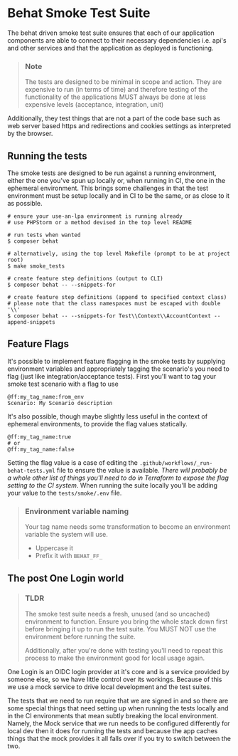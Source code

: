 Behat Smoke Test Suite
======

The behat driven smoke test suite ensures that each of our application components are able to connect to their necessary dependencies i.e. api's and other services and that the application as deployed is functioning.

> ### Note
> The tests are designed to be minimal in scope and action. They are expensive to run (in terms of time) and therefore testing of the functionality of the applications MUST always be done at less expensive levels (acceptance, integration, unit)

Additionally, they test things that are not a part of the code base such as web server based https and redirections and cookies settings as interpreted by the browser.

## Running the tests

The smoke tests are designed to be run against a running environment, either the one you've spun up locally or, when running in CI, the one in the ephemeral environment. This brings some challenges in that the test environment must be setup locally and in CI to be the same, or as close to it as possible.

```shell
# ensure your use-an-lpa environment is running already
# use PHPStorm or a method devised in the top level README

# run tests when wanted
$ composer behat

# alternatively, using the top level Makefile (prompt to be at project root)
$ make smoke_tests

# create feature step definitions (output to CLI)
$ composer behat -- --snippets-for

# create feature step definitions (append to specified context class)
# please note that the class namespaces must be escaped with double '\\'
$ composer behat -- --snippets-for Test\\Context\\AccountContext --append-snippets
```

## Feature Flags

It's possible to implement feature flagging in the smoke tests by supplying environment variables and appropriately tagging the scenario's you need to flag (just like integration/acceptance tests). First you'll want to tag your smoke test scenario with a flag to use

```gherkin
@ff:my_tag_name:from_env
Scenario: My Scenario description
```

It's also possible, though maybe slightly less useful in the context of ephemeral environments, to provide the flag values statically.

```gherkin
@ff:my_tag_name:true
# or
@ff:my_tag_name:false
```

Setting the flag value is a case of editing the `.github/workflows/_run-behat-tests.yml` file to ensure the value is available. _There will probably be a whole other list of things you'll need to do in Terraform to expose the flag setting to the CI system_. When running the suite locally you'll be adding your value to the `tests/smoke/.env` file. 

> ### Environment variable naming
> Your tag name needs some transformation to become an environment variable the system will use.
> - Uppercase it
> - Prefix it with `BEHAT_FF_`

## The post One Login world

> ### TLDR
> The smoke test suite needs a fresh, unused (and so uncached) environment to function. Ensure you bring the whole stack down first before bringing it up to run the test suite. You MUST NOT use the environment before running the suite.
> 
> Additionally, after you're done with testing you'll need to repeat this process to make the environment good for local usage again.

One Login is an OIDC login provider at it's core and is a service provided by someone else, so we have little control over its workings. Because of this we use a mock service to drive local development and the test suites. 

The tests that we need to run require that we are signed in and so there are some special things that need setting up when running the tests locally and in the CI environments that mean subtly breaking the local environment. Namely, the Mock service that we run needs to be configured differently for local dev then it does for running the tests and because the app caches things that the mock provides it all falls over if you try to switch between the two.